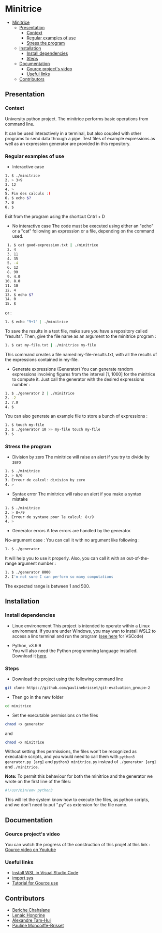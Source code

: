 # Minitrice

- [Minitrice](#minitrice)
    - [Presentation](#presentation)
        - [Context](#context)
        - [Regular examples of use](#regular-examples-of-use)
        - [Stress the program](#stress-the-program)
    - [Installation](#installation)
        - [Install dependencies](#install-dependencies)
        - [Steps](#steps)
    - [Documentation](#documentation)
        - [Gource project's video](#gource-projects-video)
        - [Useful links](#useful-links)
    - [Contributors](#contributors)

## Presentation

### Context
University python project. The minitrice performs basic operations from command line. 

It can be used interactively in a terminal, but also coupled with other programs to send data through a pipe. Test files of example expressions as well as an expression generator are provided in this repository.

### Regular examples of use
- Interactive case
```bash
1. $ ./minitrice
2. > 3+9
3. 12
4. > 
5. Fin des calculs :)
6. $ echo $?
7. 0
8. $ 
```
Exit from the program using the shortcut Cntrl + D

- No interactive case 
The code must be executed using either an "echo" or a "cat" following an expression or a file, depending on the command used.

```bash
 1. $ cat good-expression.txt | ./minitrice
 2. 4
 3. 11
 4. 35
 5. -4
 6. 12
 8. 90
 9. 4.0
10. 8.0
11. 10
12. 4
13. $ echo $?
14. 0
15. $ 
```
or : 

```bash
1. $ echo "9+1" | ./minitrice
```

To save the results in a text file, make sure you have a repository called "results".
Then, give the file name as an argument to the minitrice program : 

```bash
1. $ cat my-file.txt | ./minitrice my-file
```
This command creates a file named my-file-results.txt, with all the results of the expressions contained in my-file.

- Generate expressions (Generator)
You can generate random expressions involving figures from the interval [1, 1000] for the minitrice to compute it. Just call the generator with the desired expressions number : 

```bash
1. $ ./generator 2 | ./minitrice
2. -2
3. 7.0
4. $
```

You can also generate an example file to store a bunch of expressions : 
```bash
1. $ touch my-file
2. $ ./generator 10 >> my-file touch my-file
3. $
```

### Stress the program 

- Division by zero
The minitrice will raise an alert if you try to divide by zero
```bash
1. $ ./minitrice 
2. > 6/0
3. Erreur de calcul: division by zero
4. >
```
- Syntax error
The minitrice will raise an alert if you make a syntax mistake
```bash
1. $ ./minitrice 
2. > 8+/9
3. Erreur de syntaxe pour le calcul: 8+/9
4. >
```


- Generator errors 
A few errors are handled by the generator. 

No-argument case : 
You can call it with no argument like following :
```bash
1. $ ./generator
```
It will help you to use it properly. 
Also, you can call it with an out-of-the-range argument number :
```bash
1. $ ./generator 8000
2. I'm not sure I can perform so many computations
```
The expected range is between 1 and 500.

## Installation

### Install dependencies
- Linux environement
This project is intended to operate within a Linux environment. If you are under Windows, you may wan to install WSL2 to access a linx terminal and run the program ([see here](https://code.visualstudio.com/docs/remote/wsl) for VSCode)

- Python, v3.9.9 <br>
You will also need the Python programming language installed. Download it [here](https://www.python.org/).

### Steps 
- Download the project using the following command line

```bash
git clone https://github.com/paulinebrisset/git-evaluation_groupe-2
``` 
- Then go in the new folder
```bash
cd minitrice
``` 
- Set the executable permissions on the files
```bash
chmod +x generator
``` 
and
```bash
chmod +x minitrice
```

Without setting thes permissions, the files won't be recognized as executable scripts, and you would need to call them with `python3 generator.py [arg]` and `python3 minitrice.py`  instead of `./generator [arg]` and `./minitrice`.


<b>Note:</b>  To permit this behaviour for both the minitrice and the generator we wrote on the first line of the files: <br>

```bash
#!/usr/bin/env python3
```
This will let the system know how to execute the files, as python scripts, and we don't need to put ".py" as extension for the file name.

## Documentation
### Gource project's video
You can watch the progress of the construction of this projet at this link : [Gource video on Youtube](https://youtu.be/wL6XTHdgqfU)

### Useful links
- [Install WSL in Visual Studio Code](https://code.visualstudio.com/docs/remote/wsl)
- [import sys](https://docs.python.org/fr/3/library/sys.html)
- [Tutorial for Gource use](https://dev.to/voieducode/my-gource-video-production-pipeline-5eb0)

## Contributors
- [Beriche Chahalane](https://github.com/Beriche)
- [Lenaic Honorine](https://github.com/LenaicHnr)
- [Alexandre Tam-Hui](https://github.com/Alextmh)
- [Pauline Moncoiffé-Brisset](https://github.com/paulinebrisset)
